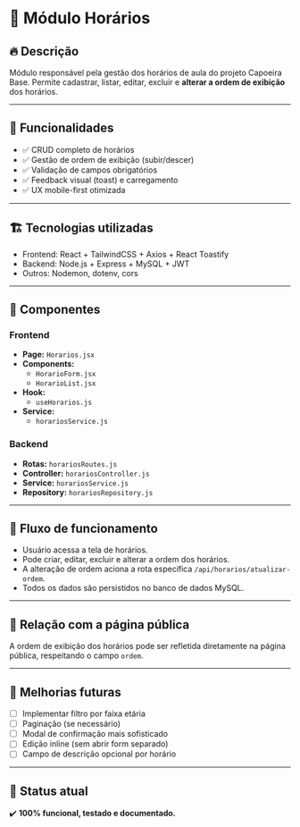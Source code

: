 # 📅 Módulo Horários

## 🔥 Descrição
Módulo responsável pela gestão dos horários de aula do projeto Capoeira Base. Permite cadastrar, listar, editar, excluir e **alterar a ordem de exibição** dos horários.

---

## 🚀 Funcionalidades
- ✅ CRUD completo de horários
- ✅ Gestão de ordem de exibição (subir/descer)
- ✅ Validação de campos obrigatórios
- ✅ Feedback visual (toast) e carregamento
- ✅ UX mobile-first otimizada

---

## 🏗️ Tecnologias utilizadas
- Frontend: React + TailwindCSS + Axios + React Toastify
- Backend: Node.js + Express + MySQL + JWT
- Outros: Nodemon, dotenv, cors

---

## 📂 Componentes
### Frontend
- **Page:** `Horarios.jsx`
- **Components:** 
  - `HorarioForm.jsx`
  - `HorarioList.jsx`
- **Hook:** 
  - `useHorarios.js`
- **Service:** 
  - `horariosService.js`

### Backend
- **Rotas:** `horariosRoutes.js`
- **Controller:** `horariosController.js`
- **Service:** `horariosService.js`
- **Repository:** `horariosRepository.js`

---

## 🔄 Fluxo de funcionamento
- Usuário acessa a tela de horários.
- Pode criar, editar, excluir e alterar a ordem dos horários.
- A alteração de ordem aciona a rota específica `/api/horarios/atualizar-ordem`.
- Todos os dados são persistidos no banco de dados MySQL.

---

## 🔗 Relação com a página pública
A ordem de exibição dos horários pode ser refletida diretamente na página pública, respeitando o campo `ordem`.

---

## 🚀 Melhorias futuras
- [ ] Implementar filtro por faixa etária
- [ ] Paginação (se necessário)
- [ ] Modal de confirmação mais sofisticado
- [ ] Edição inline (sem abrir form separado)
- [ ] Campo de descrição opcional por horário

---

## 📌 Status atual
✔️ **100% funcional, testado e documentado.**
